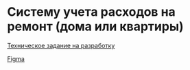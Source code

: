 # Cистему учета расходов на ремонт (дома или квартиры)

[Техническое задание на разработку](./technical_requirements.md)

[Figma](https://www.figma.com/file/1chHx2sryGOOtbtcVxYn9t/My-repair?node-id=0%3A1)

